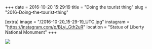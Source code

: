 +++
date = 2016-10-20 15:29:19
title = "Doing the tourist thing"
slug = "2016-Doing-the-tourist-thing"

[extra]
image = "/2016-10-20_15-29-19_UTC.jpg"
instagram = "https://instagram.com/p/BLyi_Gth2uR"
location = "Statue of Liberty National Monument"
+++

<img src="/2016-10-20_15-29-19_UTC.jpg" />
